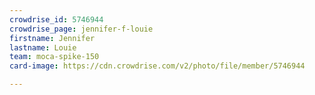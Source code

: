 ```yaml
---
crowdrise_id: 5746944
crowdrise_page: jennifer-f-louie
firstname: Jennifer
lastname: Louie
team: moca-spike-150
card-image: https://cdn.crowdrise.com/v2/photo/file/member/5746944

---
```

